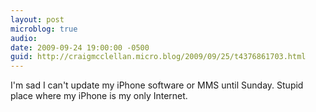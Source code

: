 ```yaml
---
layout: post
microblog: true
audio: 
date: 2009-09-24 19:00:00 -0500
guid: http://craigmcclellan.micro.blog/2009/09/25/t4376861703.html
---
```

I'm sad I can't update my iPhone software or MMS until Sunday. Stupid place where my iPhone is my only Internet.
